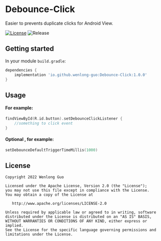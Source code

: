 # Debounce-Click
Easier to prevents duplicate clicks for Android View.

[![License](https://img.shields.io/github/license/Wenlong-Guo/Debounce-Click)](https://github.com/Wenlong-Guo/Dimens-Generating/blob/master/LICENSE)
![Release](https://img.shields.io/github/v/release/Wenlong-Guo/Debounce-Click?include_prereleases)

## Getting started

In your module `build.gradle`:

```groovy
dependencies {
    implementation 'io.github.wenlong-guo:Debounce-Click:1.0.0'
}
```

## Usage

#### For example:

```kotlin
findViewById(R.id.button).setDebounceClickListener {
    //something to click event
}
```

#### Optional , for example:

```kotlin
setDebounceDefaultTriggerTimeMillis(1000)
```
License
-------

    Copyright 2022 Wenlong Guo

    Licensed under the Apache License, Version 2.0 (the "License");
    you may not use this file except in compliance with the License.
    You may obtain a copy of the License at

       http://www.apache.org/licenses/LICENSE-2.0

    Unless required by applicable law or agreed to in writing, software
    distributed under the License is distributed on an "AS IS" BASIS,
    WITHOUT WARRANTIES OR CONDITIONS OF ANY KIND, either express or implied.
    See the License for the specific language governing permissions and
    limitations under the License.



